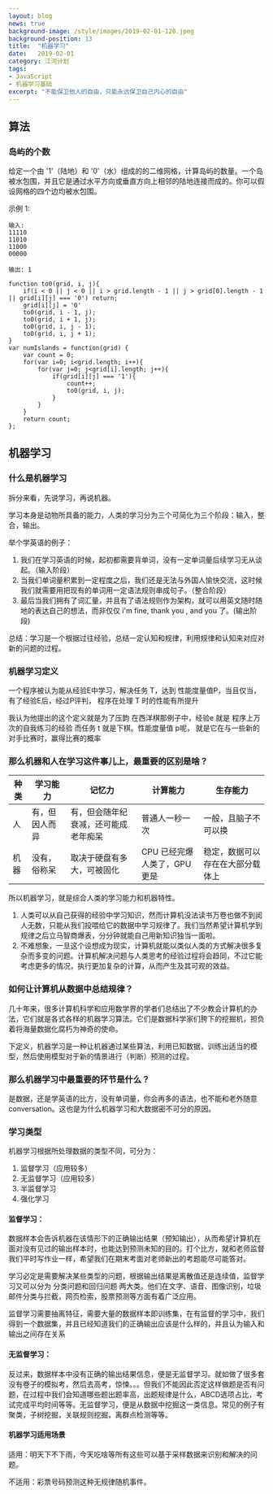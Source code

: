 ```yaml
---
layout: blog
news: true
background-image: /style/images/2019-02-01-120.jpeg
background-position: 13
title:  "机器学习"
date:   2019-02-01
category: 江河计划
tags:
- JavaScript
- 机器学习基础
excerpt: "不能保卫他人的自由，只能永远保卫自己内心的自由"
---
```


## 算法
### 岛屿的个数

给定一个由 '1'（陆地）和 '0'（水）组成的的二维网格，计算岛屿的数量。一个岛被水包围，并且它是通过水平方向或垂直方向上相邻的陆地连接而成的。你可以假设网格的四个边均被水包围。

示例 1:
```
输入:
11110
11010
11000
00000

输出: 1
```
```
function to0(grid, i, j){
    if(i < 0 || j < 0 || i > grid.length - 1 || j > grid[0].length - 1 || grid[i][j] === '0') return;
    grid[i][j] = '0'
    to0(grid, i - 1, j);
    to0(grid, i + 1, j);
    to0(grid, i, j - 1);
    to0(grid, i, j + 1);
}
var numIslands = function(grid) {
    var count = 0;
    for(var i=0; i<grid.length; i++){
        for(var j=0; j<grid[i].length; j++){
            if(grid[i][j] === '1'){
                count++;
                to0(grid, i, j);
            }
        }
    }
    return count;
};
```

## 机器学习

### 什么是机器学习

拆分来看，先说学习，再说机器。

学习本身是动物所具备的能力，人类的学习分为三个可简化为三个阶段：输入，整合，输出。

举个学英语的例子：

1. 我们在学习英语的时候，起初都需要背单词，没有一定单词量后续学习无从谈起。（输入阶段）
1. 当我们单词量积累到一定程度之后，我们还是无法与外国人愉快交流，这时候我们就需要用把现有的单词用一定语法规则串成句子。（整合阶段）
1. 最后当我们拥有了词汇量，并且有了语法规则作为架构，就可以用英文随时随地的表达自己的想法，而非仅仅 i'm fine, thank you , and you 了。(输出阶段)

总结：学习是一个根据过往经验，总结一定认知和规律，利用规律和认知来对应对新的问题的过程。

### 机器学习定义

一个程序被认为能从经验E中学习，解决任务 T，达到 性能度量值P，当且仅当，有了经验E后，经过P评判， 程序在处理 T 时的性能有所提升

我认为他提出的这个定义就是为了压韵 在西洋棋那例子中，经验e 就是 程序上万次的自我练习的经验 而任务 t 就是下棋。性能度量值 p呢， 就是它在与一些新的对手比赛时，赢得比赛的概率

### 那么机器和人在学习这件事儿上，最重要的区别是啥？

种类 | 学习能力 | 记忆力 | 计算能力 | 生存能力
---|---|---|---|---
人 | 有，但因人而异 | 有，但会随年纪衰减，还可能成老年痴呆 | 普通人一秒一次 | 一般，且脑子不可以换
机器 | 没有，俗称呆 | 取决于硬盘有多大，可被固化 | CPU 已经完爆人类了，GPU 更是 | 稳定，数据可以存在在大部分载体上

所以机器学习，就是综合人类的学习能力和机器特性。

1. 人类可以从自己获得的经验中学习知识，然而计算机没法读书万卷也做不到阅人无数，只能从我们投喂给它的数据中学习规律了。我们当然希望计算机学到规律之后立马智商爆表，分分钟就能自己用新知识独当一面啦。
1. 不难想象，一旦这个设想成为现实，计算机就能以类似人类的方式解决很多复杂而多变的问题。计算机解决问题与人类思考的经验过程将会趋同，不过它能考虑更多的情况，执行更加复杂的计算，从而产生及其可观的效益。

### 如何让计算机从数据中总结规律？
几十年来，很多计算机科学和应用数学界的学者们总结出了不少教会计算机的办法，它们就是各式各样的机器学习算法。它们是数据科学家们胯下的挖掘机，担负着将海量数据化腐朽为神奇的使命。

下定义，机器学习是一种让机器通过某些算法，利用已知数据，训练出适当的模型，然后使用模型对于新的情景进行（判断）预测的过程。

### 那么机器学习中最重要的环节是什么？
是数据，还是学英语的比方，没有单词量，你会再多的语法，也不能和老外随意 conversation。这也是为什么机器学习和大数据密不可分的原因。

### 学习类型
机器学习根据所处理数据的类型不同，可分为：

1. 监督学习（应用较多）
1. 无监督学习（应用较多）
1. 半监督学习
1. 强化学习


#### 监督学习：
数据样本会告诉机器在该情形下的正确输出结果（预知输出），从而希望计算机在面对没有见过的输出样本时，也能达到预测未知的目的。打个比方，就和老师监督我们平时写作业一样，希望我们在期末考面对老师新出的考题能尽可能答对。

学习必定是需要解决某些类型的问题，根据输出结果是离散值还是连续值，监督学习又可以分为 分类问题和回归问题 两大类。他们在文字、语音、图像识别，垃圾邮件分类与拦截，网页检索，股票预测等方面有着广泛应用。

监督学习需要抽离特征，需要大量的数据样本即训练集，在有监督的学习中，我们得到一个数据集，并且已经知道我们的正确输出应该是什么样的，并且认为输入和输出之间存在关系

#### 无监督学习：
反过来，数据样本中没有正确的输出结果信息，便是无监督学习。就如做了很多套没有卷子的模拟考，然后去高考，惊悚。。。但我们不能因此否定这样做题是否有问题，在过程中我们会知道哪些题出题率高，出题规律是什么，ABCD选项占比，考试完成平均时间等等。无监督学习，便是从数据中挖掘这一类信息。常见的例子有聚类，子树挖掘，关联规则挖掘，离群点检测等等。

#### 机器学习适用场景
适用：明天下不下雨，今天吃啥等所有这些可以基于采样数据来识别和解决的问题。

不适用：彩票号码预测这种无规律随机事件。